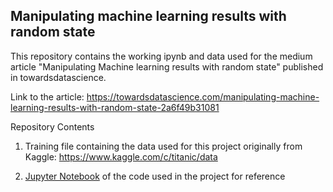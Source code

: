 ## Manipulating machine learning results with random state

This repository contains the working ipynb and data used for the medium article "Manipulating Machine learning results with random state" published in towardsdatascience.

Link to the article:
https://towardsdatascience.com/manipulating-machine-learning-results-with-random-state-2a6f49b31081

Repository Contents
1. Training file containing the data used for this project originally from Kaggle:
  https://www.kaggle.com/c/titanic/data
 
2. [Jupyter Notebook](https://github.com/WeiHanLer/Manipulating-machine-learning-results-with-random-state-/blob/master/Titanic%20Xgboost%20Code%20for%20Random%20State.ipynb) of the code used in the project for reference 
